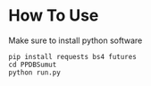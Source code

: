 # How To Use
Make sure to install python software
```
pip install requests bs4 futures
cd PPDBSumut
python run.py
```

